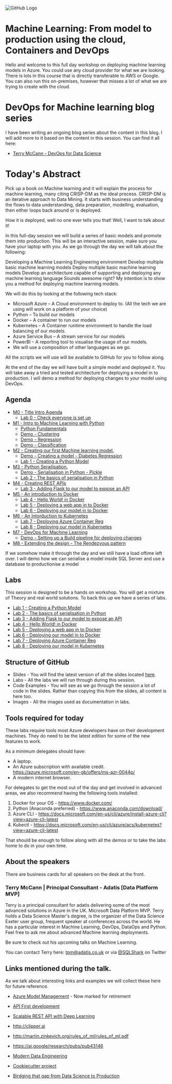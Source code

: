 ![GitHub Logo](https://github.com/SQLShark/MachineLearningFromModelToProduction/blob/master/Images/Header1.png)

# Machine Learning: From model to production using the cloud, Containers and DevOps
Hello and welcome to this full day workshop on deploying machine learning models in Azure. You could use any cloud provider for what we are looking. There is lots in this course that is directly transferable to AWS or Google. You can also run this on-premises, however that misses a lot of what we are trying to create with the cloud. 

# DevOps for Machine learning blog series
I have been writing an ongoing blog series about the content in this blog. I will add more to it based on the content in this session. You can find it all here: 
- [Terry McCann - DevOps for Data Science](http://www.hyperbi.co.uk/applying-devops-to-data-science/)

# Today's Abstract


Pick up a book on Machine learning and it will explain the process for machine learning, many citing CRISP-DM as the ideal process. CRISP-DM is an iterative approach to Data Mining. It starts with business understanding the flows to data understanding, data preparation, modelling, evaluation, then either loops back around or is deployed.

How it is deployed, well no one ever tells you that! Well, I want to talk about it!

In this full-day session we will build a series of basic models and promote them into production. This will be an interactive session, make sure you have your laptop with you. As we go through the day we will talk about the following:

Developing a Machine Learning Engineering environment
Develop multiple basic machine learning models
Deploy multiple basic machine learning models
Develop an architecture capable of supporting and deploying any machine learning language
Sounds awesome right? My intention is to show you a method for deploying machine learning models.

We will do this by looking at the following tech stack:

- Microsoft Azure – A Cloud environment to deploy to. (All the tech we are using will work on a platform of your choice)
- Python – To build our models
- Docker – A container to run our models
- Kubernetes – A Container runtime environment to handle the load balancing of our models.
- Azure Service Bus – A stream service for our models
- PowerBI – A reporting tool to visualise the usage of our models.
- We will use a composition of other languages as we go. 

All the scripts we will use will be available to GitHub for you to follow along.

At the end of the day we will have built a simple model and deployed it. You will take away a tried and tested architecture for deploying a model in to production. I will demo a method for deploying changes to your model using DevOps.

## Agenda 
- [M0 - Title Intro Agenda  ](https://github.com/SQLShark/MachineLearningFromModelToProduction/blob/master/Slides/M0%20-%20Introduction.pdf)
    - [Lab 0 - Check everyone is set up ](https://github.com/SQLShark/MachineLearningFromModelToProduction/tree/master/Labs/Lab%2000)
- [M1 - Intro to Machine Learning with Python ](https://github.com/SQLShark/MachineLearningFromModelToProduction/blob/master/Slides/M1%20-%20An%20Introduction%20to%20Machine%20Learning%20with%20Python.pdf)
    - [Python Fundamentals](https://github.com/SQLShark/MachineLearningFromModelToProduction/blob/master/Notebooks/001%20-%20Python%20Fundamentals.ipynb)
    - [Demo - Clustering ](https://github.com/SQLShark/MachineLearningFromModelToProduction/blob/master/Notebooks/002%20-%20Python%20K-Means.ipynb)
    - [Demo - Regression ](https://github.com/SQLShark/MachineLearningFromModelToProduction/blob/master/Notebooks/003%20-%20Python%20Regression.ipynb)
    - [Demo - Classification ](https://github.com/SQLShark/MachineLearningFromModelToProduction/blob/master/Notebooks/004%20-%20Python%20Classification%20.ipynb)
- [M2 - Creating our first Machine learning model.](https://github.com/SQLShark/MachineLearningFromModelToProduction/blob/master/Slides/M2%20-%20Creating%20your%20first%20Machine%20Learning%20model.pdf) 
    - [Demo - Creating a model - Diabetes Regression](https://github.com/SQLShark/MachineLearningFromModelToProduction/blob/master/Notebooks/200%20-%20ExploringTheDiabetesData.ipynb)
    - [Lab 1 - Creating a Python Model](https://github.com/SQLShark/MachineLearningFromModelToProduction/tree/master/Labs/Lab%2001)
- [M3 - Python Serailisation.](https://github.com/SQLShark/MachineLearningFromModelToProduction/blob/master/Slides/M2%20-%20Creating%20your%20first%20Machine%20Learning%20model.pdf)
    - [Demo - Serialisation in Python - Pickle](https://github.com/SQLShark/MachineLearningFromModelToProduction/blob/master/Notebooks/100%20-%20PickleExample.ipynb)
    - [Lab 2 - The basics of serialisation in Python](https://github.com/SQLShark/MachineLearningFromModelToProduction/tree/master/Labs/Lab%2002)
- [M4 - Creating REST APIs](https://github.com/SQLShark/MachineLearningFromModelToProduction/blob/master/Slides/M4%20-%20Creating%20a%20REST%20API.pdf)
    - [Lab 3 - Adding Flask to our model to expose an API](https://github.com/SQLShark/MachineLearningFromModelToProduction/tree/master/Labs/Lab%2003)
- [M5 - An introduction to Docker](https://github.com/SQLShark/MachineLearningFromModelToProduction/blob/master/Slides/M5%20-%20An%20Introduction%20to%20Docker.pdf)
    - [Lab 4 - Hello World! in Docker](https://github.com/SQLShark/MachineLearningFromModelToProduction/tree/master/Labs/Lab%2004)  
    - [Lab 5 - Deploying a web app in to Docker](https://github.com/SQLShark/MachineLearningFromModelToProduction/tree/master/Labs/Lab%2005)
    - [Lab 6 - Deploying our model in to Docker](https://github.com/SQLShark/MachineLearningFromModelToProduction/tree/master/Labs/Lab%2006)
- [M6 - An Intorduction to Kubernetes](https://github.com/SQLShark/MachineLearningFromModelToProduction/blob/master/Slides/M6%20-%20An%20Introduction%20to%20Kubernetes.pdf)
    - [Lab 7 - Deploying Azure Container Reg](https://github.com/SQLShark/MachineLearningFromModelToProduction/tree/master/Labs/Lab%2007)
    - [Lab 8 - Deploying our model in Kubernetes](https://github.com/SQLShark/MachineLearningFromModelToProduction/tree/master/Labs/Lab%2008)
- [M7 - DevOps for Machine Learning](https://github.com/SQLShark/MachineLearningFromModelToProduction/blob/master/Slides/M7%20-%20DevOps%20for%20Machine%20Learning.pdf)
    - [Demo - Setting up a Build pipeline for deploying changes]()
- [M8 - Extending the design - The Rendezvous pattern](https://github.com/SQLShark/MachineLearningFromModelToProduction/blob/master/Slides/M8%20-%20ManagingMultipleModelsInProduction.pdf)

If we somehow make it through the day and we still have a load oftime left over. I will demo how we can serialise a model inside SQL Server and use a database to productionise a model

## Labs
This session is designed to be a hands on workshop. You will get a mixture of Theory and real world solutions.
To back this up we have a series of labs. 
- [Lab 1 - Creating a Python Model](https://github.com/SQLShark/MachineLearningFromModelToProduction/tree/master/Labs/Lab%2001)
- [Lab 2 - The basics of serialisation in Python](https://github.com/SQLShark/MachineLearningFromModelToProduction/tree/master/Labs/Lab%2002)
- [Lab 3 - Adding Flask to our model to expose an API](https://github.com/SQLShark/MachineLearningFromModelToProduction/tree/master/Labs/Lab%2003)
- [Lab 4 - Hello World! in Docker](https://github.com/SQLShark/MachineLearningFromModelToProduction/tree/master/Labs/Lab%2004)
- [Lab 5 - Deploying a web app in to Docker](https://github.com/SQLShark/MachineLearningFromModelToProduction/tree/master/Labs/Lab%2005)
- [Lab 6 - Deploying our model in to Docker](https://github.com/SQLShark/MachineLearningFromModelToProduction/tree/master/Labs/Lab%2006)
- [Lab 7 - Deploying Azure Container Reg](https://github.com/SQLShark/MachineLearningFromModelToProduction/tree/master/Labs/Lab%2007)
- [Lab 8 - Deploying our model in Kubernetes](https://github.com/SQLShark/MachineLearningFromModelToProduction/tree/master/Labs/Lab%2008)
 

## Structure of GitHub 
- Slides - You will find the latest version of all the slides located [here](https://github.com/Adatis/ModernDataWarehouseWorkshop/tree/master/Slides). 
- Labs - All the labs we will run through during this session. 
- Code Examples - You will see as we go through the session a lot of code in the slides. Rather than copying this from the slides, all content is here too. 
- Images - All the images used as documentation in labs.  

## Tools required for today
These labs require tools most Azure developers have on their development machines. They do need to be the latest edition for some of the new features to work. 

As a minimum delegates should have:  
- A laptop.
- An Azure subscription with available credit. https://azure.microsoft.com/en-gb/offers/ms-azr-0044p/
- A modern internet browser.
 
For delegates to get the most out of the day and get involved in advanced areas, we also recommend having the following tools installed:
1. Docker for your OS - https://www.docker.com/
2.	Python (Anaconda preferred) - https://www.anaconda.com/download/
3.	Azure CLI - https://docs.microsoft.com/en-us/cli/azure/install-azure-cli?view=azure-cli-latest
4.	Kubectl - https://docs.microsoft.com/en-us/cli/azure/acs/kubernetes?view=azure-cli-latest

That should be enough to follow along with all the demos or to take the labs home to do in your own time. 
 
## About the speakers
There are business cards for all speakers on the desk at the front. 

### Terry McCann | Principal Consultant - Adatis [Data Platform MVP]
Terry is a principal consultant for adatis delivering some of the most advanced solutions in Azure in the UK. Microsoft Data Platform MVP. Terry holds a Data Science Master's degree, is the organizer of the Data Science Exeter user group, frequent speaker at conferences across the world. He has a particular interest in Machine Learning, DevOps, DataOps and Python. Feel free to ask me about advanced Machine learning deployments. 

Be sure to check out his upcoming talks on Machine Learning. 

You can contact Terry here: tpm@adatis.co.uk or via [@SQLShark](https://twitter.com/SQLShark) on Twitter

## Links mentioned during the talk. 

As we talk about interesting links and examples we will collect these here for future reference. 

- [Azure Model Management](https://azuremarketplace.microsoft.com/fi/marketplace/apps/Microsoft.MachineLearningModelManagement?tab=Overview) - Now marked for retirement  

- [API First development](http://engineering.pivotal.io/post/api-first-for-data-science/)

- [Scalable REST API with Deep Learning](https://medium.com/idealo-tech-blog/falcon-vs-flask-which-one-to-pick-to-create-a-scalable-deep-learning-rest-api-adef647ebdec)
- http://clipper.ai

- http://martin.zinkevich.org/rules_of_ml/rules_of_ml.pdf

- https://ai.google/research/pubs/pub43146

- [Modern Data Engineering](https://medium.com/@maximebeauchemin/functional-data-engineering-a-modern-paradigm-for-batch-data-processing-2327ec32c42a)

- [Cookiecutter project](https://github.com/manifoldai/docker-cookiecutter-data-science/blob/master/README.md)

- [Birdging that gap from Data Science to Production](https://www.inovex.de/de/content-pool/vortraege/bridging-the-gap-from-data-science-to-production/)

